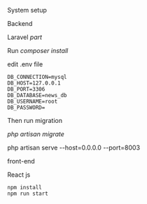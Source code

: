 System setup

Backend

Laravel *part* 

Run *composer install*

edit .env file 

    DB_CONNECTION=mysql
    DB_HOST=127.0.0.1
    DB_PORT=3306
    DB_DATABASE=news_db
    DB_USERNAME=root
    DB_PASSWORD=
    
Then run migration

*php artisan migrate*

php artisan serve --host=0.0.0.0 --port=8003


front-end 

React js

    npm install
    npm run start



